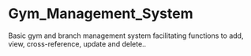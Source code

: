 # Gym_Management_System
Basic gym and branch management system facilitating functions to add, view, cross-reference, update and delete..
